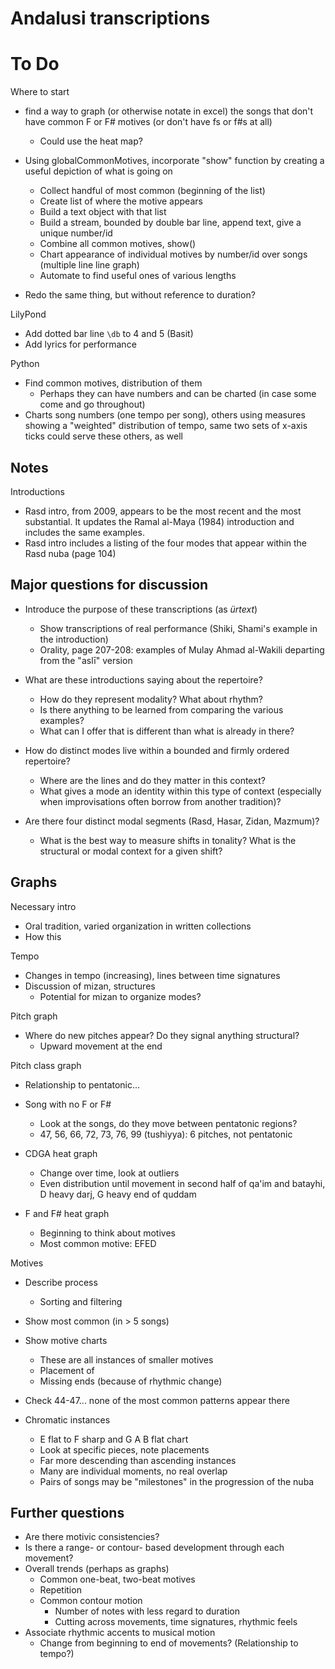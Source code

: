 # Andalusi transcriptions

# To Do

Where to start

* find a way to graph (or otherwise notate in excel) the songs that don't have common F or F# motives (or don't have fs or f#s at all)
	* Could use the heat map?

* Using globalCommonMotives, incorporate "show" function by creating a useful depiction of what is going on
	* Collect handful of most common (beginning of the list)
	* Create list of where the motive appears
	* Build a text object with that list
	* Build a stream, bounded by double bar line, append text, give a unique number/id
	* Combine all common motives, show()
	* Chart appearance of individual motives by number/id over songs (multiple line line graph)
	* Automate to find useful ones of various lengths

* Redo the same thing, but without reference to duration?

LilyPond

* Add dotted bar line `\db` to 4 and 5 (Basit)
* Add lyrics for performance

Python

* Find common motives, distribution of them
	* Perhaps they can have numbers and can be charted (in case some come and go throughout)
* Charts song numbers (one tempo per song), others using measures showing a "weighted" distribution of tempo, same two sets of x-axis ticks could serve these others, as well

## Notes

Introductions

* Rasd intro, from 2009, appears to be the most recent and the most substantial. It updates the Ramal al-Maya (1984) introduction and includes the same examples.
* Rasd intro includes a listing of the four modes that appear within the Rasd nuba (page 104)

## Major questions for discussion

* Introduce the purpose of these transcriptions (as *ürtext*)
	* Show transcriptions of real performance (Shiki, Shami's example in the introduction)
	* Orality, page 207-208: examples of Mulay Ahmad al-Wakili departing from the "aslī" version

* What are these introductions saying about the repertoire?
	* How do they represent modality? What about rhythm?
	* Is there anything to be learned from comparing the various examples?
	* What can I offer that is different than what is already in there?

* How do distinct modes live within a bounded and firmly ordered repertoire?
	* Where are the lines and do they matter in this context?
	* What gives a mode an identity within this type of context (especially when improvisations often borrow from another tradition)?

* Are there four distinct modal segments (Rasd, Hasar, Zidan, Mazmum)?
	* What is the best way to measure shifts in tonality? What is the structural or modal context for a given shift?

## Graphs

Necessary intro

* Oral tradition, varied organization in written collections
* How this

Tempo

* Changes in tempo (increasing), lines between time signatures
* Discussion of mizan, structures
	* Potential for mizan to organize modes?

Pitch graph

* Where do new pitches appear? Do they signal anything structural?
	* Upward movement at the end

Pitch class graph

* Relationship to pentatonic...

* Song with no F or F#
	* Look at the songs, do they move between pentatonic regions?
	* 47, 56, 66, 72, 73, 76, 99 (tushiyya): 6 pitches, not pentatonic

* CDGA heat graph
	* Change over time, look at outliers
	* Even distribution until movement in second half of qa'im and batayhi, D heavy darj, G heavy end of quddam

* F and F# heat graph
	* Beginning to think about motives
	* Most common motive: EFED

Motives

* Describe process
	* Sorting and filtering

* Show most common (in > 5 songs)

* Show motive charts
	* These are all instances of smaller motives
	* Placement of
	* Missing ends (because of rhythmic change)

* Check 44-47... none of the most common patterns appear there

* Chromatic instances
	* E flat to F sharp and G A B flat chart
	* Look at specific pieces, note placements
	* Far more descending than ascending instances
	* Many are individual moments, no real overlap
	* Pairs of songs may be "milestones" in the progression of the nuba

## Further questions

* Are there motivic consistencies?
* Is there a range- or contour- based development through each movement?
* Overall trends (perhaps as graphs)
	* Common one-beat, two-beat motives
	* Repetition
	* Common contour motion
		* Number of notes with less regard to duration
		* Cutting across movements, time signatures, rhythmic feels
* Associate rhythmic accents to musical motion
	* Change from beginning to end of movements? (Relationship to tempo?)
